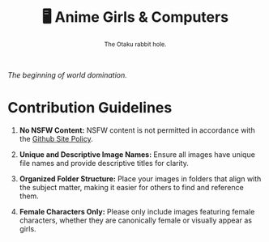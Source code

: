 <div align="center">

  # 🖥️ Anime Girls & Computers

  <sub>The Otaku rabbit hole.</sub>

</div>

<br>

*The beginning of world domination.*


# Contribution Guidelines

1. **No NSFW Content:** NSFW content is not permitted in accordance with the [Github Site Policy](https://docs.github.com/en/site-policy).

2. **Unique and Descriptive Image Names:** Ensure all images have unique file names and provide descriptive titles for clarity.

3. **Organized Folder Structure:** Place your images in folders that align with the subject matter, making it easier for others to find and reference them.

4. **Female Characters Only:** Please only include images featuring female characters, whether they are canonically female or visually appear as girls.